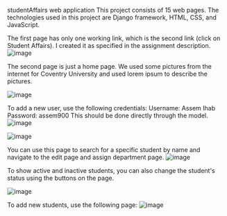 studentAffairs web application
This project consists of 15 web pages. The technologies used in this project are Django framework, HTML, CSS, and JavaScript.

The first page has only one working link, which is the second link (click on Student Affairs). I created it as specified in the assignment description.
![image](https://github.com/assemihab/studentAffairs/assets/87605812/2c4289e5-3703-43b3-8a6f-38b379ec4b38)


The second page is just a home page. We used some pictures from the internet for Coventry University and used lorem ipsum to describe the pictures.

![image](https://github.com/assemihab/studentAffairs/assets/87605812/fe315604-9a91-434a-9799-2520e550c617)
 
To add a new user, use the following credentials:
Username: Assem Ihab
Password: assem900
This should be done directly through the model.
![image](https://github.com/assemihab/studentAffairs/assets/87605812/f613155f-2f46-4ddd-a76f-37f2edf9238c)


![image](https://github.com/assemihab/studentAffairs/assets/87605812/041e635e-4593-43c8-8256-902cc85911c2)


You can use this page to search for a specific student by name and navigate to the edit page and assign department page.
![image](https://github.com/assemihab/studentAffairs/assets/87605812/ee9e716d-7087-4818-9aae-14fa4daa974a)



To show active and inactive students, you can also change the student's status using the buttons on the page.

![image](https://github.com/assemihab/studentAffairs/assets/87605812/948725f9-c0f2-4ba5-bb02-438b462f0984)

To add new students, use the following page:
![image](https://github.com/assemihab/studentAffairs/assets/87605812/4c65cf0b-7bbd-47f5-b9c6-b4a846a0c414)









